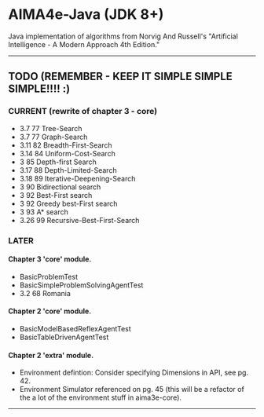 # AIMA4e-Java (JDK 8+)
Java implementation of algorithms from Norvig And Russell's "Artificial Intelligence - A Modern Approach 4th Edition."

---

## TODO (REMEMBER - KEEP IT SIMPLE SIMPLE SIMPLE!!!! :)
### CURRENT (rewrite of chapter 3 - core)
* 3.7 	77	Tree-Search
* 3.7 	77	Graph-Search
* 3.11	82	Breadth-First-Search
* 3.14	84	Uniform-Cost-Search
* 3 	85	Depth-first Search
* 3.17	88	Depth-Limited-Search
* 3.18	89	Iterative-Deepening-Search
* 3 	90	Bidirectional search
* 3 	92	Best-First search
* 3 	92	Greedy best-First search
* 3 	93	A* search
* 3.26	99	Recursive-Best-First-Search

### LATER

#### Chapter 3 'core' module.
* BasicProblemTest
* BasicSimpleProblemSolvingAgentTest
* 3.2 	68	Romania

#### Chapter 2 'core' module.
* BasicModelBasedReflexAgentTest
* BasicTableDrivenAgentTest

#### Chapter 2 'extra' module.
* Environment defintion: Consider specifying Dimensions in API, see pg. 42.
* Environment Simulator referenced on pg. 45 (this will be a refactor of the a lot of the environment stuff
  in aima3e-core).

---



